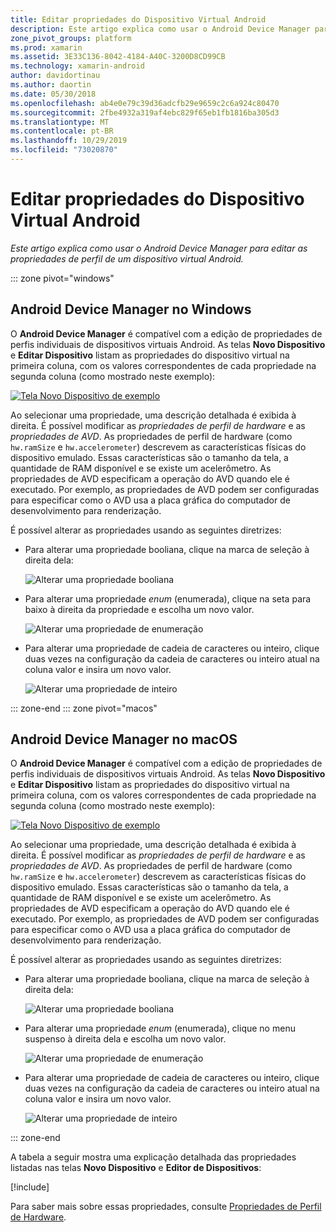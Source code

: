 ```yaml
---
title: Editar propriedades do Dispositivo Virtual Android
description: Este artigo explica como usar o Android Device Manager para editar as propriedades de perfil de um dispositivo virtual Android.
zone_pivot_groups: platform
ms.prod: xamarin
ms.assetid: 3E33C136-8042-4184-A40C-3200D8CD99CB
ms.technology: xamarin-android
author: davidortinau
ms.author: daortin
ms.date: 05/30/2018
ms.openlocfilehash: ab4e0e79c39d36adcfb29e9659c2c6a924c80470
ms.sourcegitcommit: 2fbe4932a319af4ebc829f65eb1fb1816ba305d3
ms.translationtype: MT
ms.contentlocale: pt-BR
ms.lasthandoff: 10/29/2019
ms.locfileid: "73020870"
---
```

# <a name="editing-android-virtual-device-properties"></a>Editar propriedades do Dispositivo Virtual Android

_Este artigo explica como usar o Android Device Manager para editar as propriedades de perfil de um dispositivo virtual Android._

::: zone pivot="windows"

## <a name="android-device-manager-on-windows"></a>Android Device Manager no Windows

O **Android Device Manager** é compatível com a edição de propriedades de perfis individuais de dispositivos virtuais Android. As telas **Novo Dispositivo** e **Editar Dispositivo** listam as propriedades do dispositivo virtual na primeira coluna, com os valores correspondentes de cada propriedade na segunda coluna (como mostrado neste exemplo): 

[![Tela Novo Dispositivo de exemplo](device-properties-images/win/01-new-device-editor-sml.png)](device-properties-images/win/01-new-device-editor.png#lightbox)

Ao selecionar uma propriedade, uma descrição detalhada é exibida à direita. É possível modificar as *propriedades de perfil de hardware* e as *propriedades de AVD*. As propriedades de perfil de hardware (como `hw.ramSize` e `hw.accelerometer`) descrevem as características físicas do dispositivo emulado. Essas características são o tamanho da tela, a quantidade de RAM disponível e se existe um acelerômetro. As propriedades de AVD especificam a operação do AVD quando ele é executado. Por exemplo, as propriedades de AVD podem ser configuradas para especificar como o AVD usa a placa gráfica do computador de desenvolvimento para renderização.

É possível alterar as propriedades usando as seguintes diretrizes:

- Para alterar uma propriedade booliana, clique na marca de seleção à direita dela:

    ![Alterar uma propriedade booliana](device-properties-images/win/02-boolean-value.png)

- Para alterar uma propriedade *enum* (enumerada), clique na seta para baixo à direita da propriedade e escolha um novo valor.

    ![Alterar uma propriedade de enumeração](device-properties-images/win/04-enum-value.png)

- Para alterar uma propriedade de cadeia de caracteres ou inteiro, clique duas vezes na configuração da cadeia de caracteres ou inteiro atual na coluna valor e insira um novo valor.

    ![Alterar uma propriedade de inteiro](device-properties-images/win/03-integer-value.png)

::: zone-end
::: zone pivot="macos"

## <a name="android-device-manager-on-macos"></a>Android Device Manager no macOS

O **Android Device Manager** é compatível com a edição de propriedades de perfis individuais de dispositivos virtuais Android. As telas **Novo Dispositivo** e **Editar Dispositivo** listam as propriedades do dispositivo virtual na primeira coluna, com os valores correspondentes de cada propriedade na segunda coluna (como mostrado neste exemplo): 

[![Tela Novo Dispositivo de exemplo](device-properties-images/mac/01-new-device-editor-sml.png)](device-properties-images/mac/01-new-device-editor.png#lightbox)

Ao selecionar uma propriedade, uma descrição detalhada é exibida à direita. É possível modificar as *propriedades de perfil de hardware* e as *propriedades de AVD*. As propriedades de perfil de hardware (como `hw.ramSize` e `hw.accelerometer`) descrevem as características físicas do dispositivo emulado. Essas características são o tamanho da tela, a quantidade de RAM disponível e se existe um acelerômetro. As propriedades de AVD especificam a operação do AVD quando ele é executado. Por exemplo, as propriedades de AVD podem ser configuradas para especificar como o AVD usa a placa gráfica do computador de desenvolvimento para renderização.

É possível alterar as propriedades usando as seguintes diretrizes:

- Para alterar uma propriedade booliana, clique na marca de seleção à direita dela:

    ![Alterar uma propriedade booliana](device-properties-images/mac/02-boolean-value.png)

- Para alterar uma propriedade *enum* (enumerada), clique no menu suspenso à direita dela e escolha um novo valor.

    ![Alterar uma propriedade de enumeração](device-properties-images/mac/04-enum-value.png)

- Para alterar uma propriedade de cadeia de caracteres ou inteiro, clique duas vezes na configuração da cadeia de caracteres ou inteiro atual na coluna valor e insira um novo valor.

    ![Alterar uma propriedade de inteiro](device-properties-images/mac/03-integer-value.png)

::: zone-end

A tabela a seguir mostra uma explicação detalhada das propriedades listadas nas telas **Novo Dispositivo** e **Editor de Dispositivos**:

[!include[](~/android/includes/emulator-properties.md)]

Para saber mais sobre essas propriedades, consulte [Propriedades de Perfil de Hardware](https://developer.android.com/studio/run/managing-avds.html#hpproperties).
